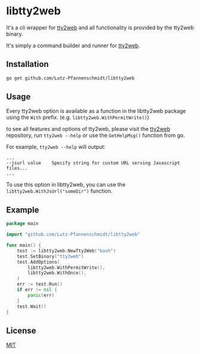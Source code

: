# libtty2web
It's a cli wrapper for [tty2web](https://github.com/kost/tty2web) and all functionality is provided by the tty2web binary.

It's simply a command builder and runner for [tty2web](https://github.com/kost/tty2web).

## Installation
```bash
go get github.com/Lutz-Pfannenschmidt/libtty2web
```

## Usage

Every tty2web option is available as a function in the libtty2web package using the `With` prefix. (e.g. `libtty2web.WithPermitWrite()`)

to see all features and options of tty2web, please visit the [tty2web](https://github.com/kost/tty2web) repository, run `tty2web --help` or use the `GetHelpMsg()` function from go.

For example, `tty2web --help` will output:
```
...
--jsurl value    Specify string for custom URL serving Javascript files...
...
```

To use this option in libtty2web, you can use the `libtty2web.WithJsUrl("someDir")` function.

## Example

```go
package main

import "github.com/Lutz-Pfannenschmidt/libtty2web"

func main() {
	test := libtty2web.NewTty2Web("bash")
	test.SetBinary("tty2web")
	test.AddOptions(
		libtty2web.WithPermitWrite(),
		libtty2web.WithOnce(),
	)
	err := test.Run()
	if err != nil {
		panic(err)
	}
	test.Wait()
}
```

## License
[MIT](https://choosealicense.com/licenses/mit/)